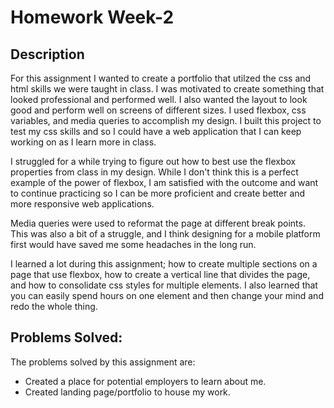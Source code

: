 # Homework Week-2

## Description
For this assignment I wanted to create a portfolio that utilzed the css and html skills we were taught in class. I was motivated to create something that looked professional and performed well. I also wanted the layout to look good and perform well on screens of different sizes. I used flexbox, css variables, and media queries to accomplish my design. I built this project to test my css skills and so I could have a web application that I can keep working on as I learn more in class. 

I struggled for a while trying to figure out how to best use the flexbox properties from class in my design. While I don't think this is a perfect example of the power of flexbox, I am satisfied with the outcome and want to continue practicing so I can be more proficient and create better and more responsive web applications. 

Media queries were used to reformat the page at different break points. This was also a bit of a struggle, and I think designing for a mobile platform first would have saved me some headaches in the long run. 

I learned a lot during this assignment; how to create multiple sections on a page that use flexbox, how to create a vertical line that divides the page, and how to consolidate css styles for multiple elements. I also learned that you can easily spend hours on one element and then change your mind and redo the whole thing. 

## Problems Solved:
The problems solved by this assignment are:
* Created a place for potential employers to learn about me.
* Created landing page/portfolio to house my work. 